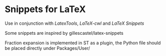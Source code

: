 # Snippets for LaTeX

Use in conjunction with _LatexTools_, _LaTeX-cwl_ and _LaTeX Snippets_

Some snippets are inspired by gillescastel/latex-snippets

Fraction expansion is implemented in ST as a plugin, the Python file should be placed directly under Packages/User/